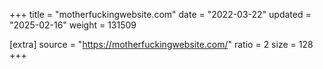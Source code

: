 +++
title = "motherfuckingwebsite.com"
date = "2022-03-22"
updated = "2025-02-16"
weight = 131509

[extra]
source = "https://motherfuckingwebsite.com/"
ratio = 2
size = 128
+++

